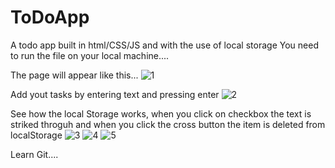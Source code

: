 # ToDoApp
A todo app built in html/CSS/JS and with the use of local storage 
You need to run the file on your local machine....
 
 The page will appear like this...
 ![1](https://user-images.githubusercontent.com/43416123/115334421-fe73fa00-a1b8-11eb-9734-abdaca2d3818.PNG)

Add yout tasks by entering text and pressing enter
![2](https://user-images.githubusercontent.com/43416123/115334481-16e41480-a1b9-11eb-93a8-0ce0550623ce.PNG)

See how the local Storage works, when you click on checkbox the text is striked throguh and when you click the cross
button the item is deleted from localStorage
![3](https://user-images.githubusercontent.com/43416123/115334570-45fa8600-a1b9-11eb-9bdf-843b93946aae.PNG)
![4](https://user-images.githubusercontent.com/43416123/115334566-4430c280-a1b9-11eb-8ed4-b6e2ee092e27.PNG)
![5](https://user-images.githubusercontent.com/43416123/115334568-4561ef80-a1b9-11eb-9408-0bd8555d17ea.PNG)

Learn Git....